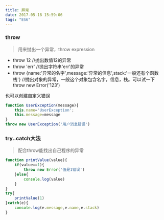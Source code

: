 ```yaml
---
title: 异常
date: 2017-05-18 15:59:06
tags: "ES6"
---
```

### throw
> 用来抛出一个异常，throw expression

- throw 12 //抛出数值12的异常
- throw 'err' //抛出字符串'err'的异常
- throw {name:'异常的名字',message:'异常的信息',stack:'一般还有个函数栈'} //抛出对象的异常，一般这个对象包含名字，信息，栈。可以试一下throw new Error('123')

也可以创建自定义错误
``` javascript
function UserException(message){
    this.name='UserException';
    this.message=message
}
throw new UserException('用户消息错误')
```

### try..catch大法
> 配合throw能找出自己程序的异常

``` javascript
function printValue(value){
    if(value==1){
        throw new Error('值是1错误')
    }else{
        console.log(value)
    }
}
try{
    printValue(1)
}catch(e){
    console.log(e.message,e.name,e.stack)
}
```